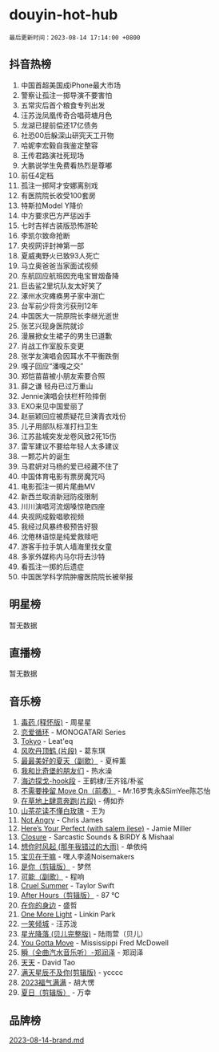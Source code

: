 # douyin-hot-hub

`最后更新时间：2023-08-14 17:14:00 +0800`

## 抖音热榜

1. 中国首超美国成iPhone最大市场
1. 警察让孤注一掷导演不要害怕
1. 五常灾后首个粮食专列出发
1. 汪苏泷凤凰传奇合唱荷塘月色
1. 龙湖已提前偿还17亿债务
1. 社恐00后躲深山研究天工开物
1. 哈妮李宏毅自我鉴定整容
1. 王传君路演社死现场
1. 大鹏说学生免费看热烈是尊嘟
1. 前任4定档
1. 孤注一掷阿才安娜离别戏
1. 有医院院长收受100套房
1. 特斯拉Model Y降价
1. 中方要求巴方严惩凶手
1. 七时吉祥古装版恐怖游轮
1. 李凯尔致命抢断
1. 央视网评封神第一部
1. 夏威夷野火已致93人死亡
1. 马立奥爸爸当家面试视频
1. 东航回应航班因充电宝冒烟备降
1. 巨齿鲨2里坑队友太好笑了
1. 涿州水灾瘫痪男子家中溺亡
1. 台军前少将贪污获刑12年
1. 中国医大一院原院长李继光逝世
1. 张艺兴现身医院就诊
1. 漫展掀女生裙子的男生已道歉
1. 肖战工作室股东变更
1. 张学友演唱会因耳水不平衡跌倒
1. 嘎子回应“潘嘎之交”
1. 郑恺苗苗被小朋友索要合照
1. 薛之谦 轻舟已过万重山
1. Jennie演唱会扶栏杆险摔倒
1. EXO来见中国爱丽了
1. 赵丽颖回应被质疑花旦演青衣戏份
1. 儿子用部队标准打扫卫生
1. 江苏盐城突发龙卷风致2死15伤
1. 雷军建议不要给年轻人太多建议
1. 一颗芯片的诞生
1. 马君妍对马杨的爱已经藏不住了
1. 中国体育电影有票房魔咒吗
1. 电影孤注一掷片尾曲MV
1. 新西兰取消新冠防疫限制
1. 川川演唱河流烟嗓惊艳四座
1. 央视网成毅唱歌视频
1. 我经过风暴终极预告好狠
1. 沈倦林语惊是纯爱救赎吧
1. 游客手拉手筑人墙海里找女童
1. 多家外媒称内马尔将去沙特
1. 看孤注一掷的后遗症
1. 中国医学科学院肿瘤医院院长被举报

## 明星榜

暂无数据

## 直播榜

暂无数据

## 音乐榜

1. [毒药 (释怀版)](https://sf3-cdn-tos.douyinstatic.com/obj/tos-cn-ve-2774/oYILMEAzspdZBIzy4frJNB8ZHPHWAhiwowd4Ad) - 周星星
1. [恋爱循环](https://sf3-cdn-tos.douyinstatic.com/obj/tos-cn-ve-2774/70a85ab2fc594510b47ea8fc36cd6d71) - MONOGATARI Series
1. [Tokyo](https://sf3-cdn-tos.douyinstatic.com/obj/tos-cn-ve-2774/5f21df8a314c4ab5912718c2182fe25f) - Leat'eq
1. [风吹丹顶鹤 (片段)](https://sf6-cdn-tos.douyinstatic.com/obj/tos-cn-ve-2774/oImDzeJM2hbnVCfbAag5NbDteaFzOGbY334A4I) - 葛东琪
1. [最最美好的夏天（副歌）](https://sf3-cdn-tos.douyinstatic.com/obj/tos-cn-ve-2774/o4FMghDLZkPIkCutdrsXlbTHcaZztBfeCp9AFS) - 夏梓薰
1. [我和比奇堡的朋友们](https://sf3-cdn-tos.douyinstatic.com/obj/tos-cn-ve-2774/f0505db981ea4a6d91453a15924a82aa) - 热水澡
1. [海边探戈-hook段](https://sf6-cdn-tos.douyinstatic.com/obj/tos-cn-ve-2774/o4bvQg5wnw7PkBDSgDbfCoY7l8rSCkBtsP4Zf5) - 王鹤棣/王齐铭/朴鲨
1. [不需要挽留 Move On（前奏）](https://sf3-cdn-tos.douyinstatic.com/obj/tos-cn-ve-2774/ooCBhgCCkF4nExzQL9WZSUbitfA8IsDkgQIYhe) - Mr.16罗隽永&SimYee陈芯怡
1. [在草地上肆意奔跑(片段)](https://sf6-cdn-tos.douyinstatic.com/obj/tos-cn-ve-2774/8831d494742f45dabdfa8adb8b817259) - 傅如乔
1. [山茶花读不懂白玫瑰](https://sf3-cdn-tos.douyinstatic.com/obj/tos-cn-ve-2774/osfn8B7DktrRHEPJgPCfDbw7QDQEkwC16BxZg9) - 王为
1. [Not Angry](https://sf3-cdn-tos.douyinstatic.com/obj/tos-cn-ve-2774/651f30a826dc43cbb6becf6b048f9541) - Chris James
1. [Here’s Your Perfect (with salem ilese)](https://sf6-cdn-tos.douyinstatic.com/obj/tos-cn-ve-2774/076b1576c6c546598f803fe53da388a7) - Jamie Miller
1. [Closure](https://sf3-cdn-tos.douyinstatic.com/obj/tos-cn-ve-2774/84f7422b29f94b78a5f3b0386275db35) - Sarcastic Sounds & BIRDY & Mishaal
1. [想你时风起 (那年我错过的大雨)](https://sf3-cdn-tos.douyinstatic.com/obj/tos-cn-ve-2774/ooR7G8ftDMzIgnxa0HbReM4CZ74qknQABLtHB1) - 单依纯
1. [宝贝在干嘛](https://sf6-cdn-tos.douyinstatic.com/obj/tos-cn-ve-2774/okW4hBCfJI5B2ZEgTCtikhMW7IafzNrBQIYkpJ) - 嘿人李逵Noisemakers
1. [是你（剪辑版）](https://sf6-cdn-tos.douyinstatic.com/obj/tos-cn-ve-2774/46019dae783c4c969944217fe1cfafc4) - 梦然
1. [可能（副歌）](https://sf3-cdn-tos.douyinstatic.com/obj/tos-cn-ve-2774/cde1731888894259b333569393c2fb51) - 程响
1. [Cruel Summer](https://sf6-cdn-tos.douyinstatic.com/obj/tos-cn-ve-2774/b35ad770e6d4495abefaa493fa46b555) - Taylor Swift
1. [After Hours（剪辑版）](https://sf6-cdn-tos.douyinstatic.com/obj/tos-cn-ve-2774/owgWztApWhImMFMpyEyQfAIyIusRBioqSgWk7T) - 87 ℃
1. [在你的身边](https://sf3-cdn-tos.douyinstatic.com/obj/tos-cn-ve-2774/9dce2ee6c9f84c17a6d68458730d7ae8) - 盛哲
1. [One More Light](https://sf3-cdn-tos.douyinstatic.com/obj/tos-cn-ve-2774/okIBCInhecoGOE5h6ZvqCBYtfXCIMQEbgkRKgD) - Linkin Park
1. [ 一笑倾城](https://sf3-cdn-tos.douyinstatic.com/obj/tos-cn-ve-2774/cb539248cc6e4add8fdc39683808c267) - 汪苏泷
1. [星光降落 (贝儿完整版)](https://sf6-cdn-tos.douyinstatic.com/obj/tos-cn-ve-2774/okwB9hAwyAtsFFkFBzAX1hOOfQuIoMNs0W2Mwr) - 陆雨萱（贝儿）
1. [You Gotta Move](https://sf6-cdn-tos.douyinstatic.com/obj/tos-cn-ve-2774/a2b672af67514106b25cdfd6f1a8aad2) - Mississippi Fred McDowell
1. [瞬（全曲汽水音乐听）-郑润泽](https://sf6-cdn-tos.douyinstatic.com/obj/tos-cn-ve-2774/o4Vb9eJZClCZTnRQYy0BRSeHGrDtrkrQgIBvQt) - 郑润泽
1. [天天](https://sf6-cdn-tos.douyinstatic.com/obj/tos-cn-ve-2774/6b075c4856e34a60a1ef022c4a80dec5) - David Tao
1. [满天星辰不及你(剪辑版)](https://sf6-cdn-tos.douyinstatic.com/obj/tos-cn-ve-2774/967cfdb40fa94d60af1ae47c8dc174f0) - ycccc
1. [2023福气满满](https://sf3-cdn-tos.douyinstatic.com/obj/tos-cn-ve-2774/ocebsi6kbCVkBMAcDJkqdZpBQMubYSQetK2gQn) - 胡大愣
1. [夏日（剪辑版）](https://sf3-cdn-tos.douyinstatic.com/obj/tos-cn-ve-2774/b2ca8dc688424728a4e78eb024bdddd8) - 万幸

## 品牌榜

[2023-08-14-brand.md](2023-08-14-brand.md)

